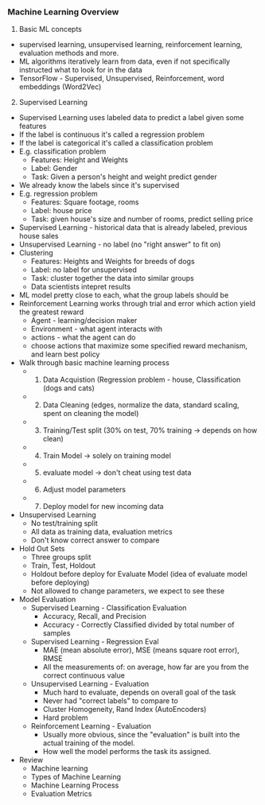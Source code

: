 ### Machine Learning Overview

1. Basic ML concepts
- supervised learning, unsupervised learning, reinforcement learning, evaluation methods and more.
- ML algorithms iteratively learn from data, even if not specifically instructed what to look for in the data
- TensorFlow - Supervised, Unsupervised, Reinforcement, word embeddings (Word2Vec)

2. Supervised Learning
- Supervised Learning uses labeled data to predict a label given some features
- If the label is continuous it's called a regression problem
- If the label is categorical it's called a classification problem
- E.g. classification problem
  - Features: Height and Weights
  - Label: Gender
  - Task: Given a person's height and weight predict gender
- We already know the labels since it's supervised
- E.g. regression problem
  - Features: Square footage, rooms
  - Label: house price
  - Task: given house's size and number of rooms, predict selling price
- Supervised Learning - historical data that is already labeled, previous house sales
- Unsupervised Learning - no label (no "right answer" to fit on)
- Clustering 
  - Features: Heights and Weights for breeds of dogs
  - Label: no label for unsupervised
  - Task: cluster together the data into similar groups
  - Data scientists intepret results
- ML model pretty close to each, what the group labels should be
- Reinforcement Learning works through trial and error which action yield the greatest reward
  - Agent - learning/decision maker
  - Environment - what agent interacts with
  - actions - what the agent can do
  - choose actions that maximize some specified reward mechanism, and learn best policy
- Walk through basic machine learning process
  - 1. Data Acquistion (Regression problem - house, Classification (dogs and cats)
  - 2. Data Cleaning (edges, normalize the data, standard scaling, spent on cleaning the model)
  - 3. Training/Test split (30% on test, 70% training -> depends on how clean)
  - 4. Train Model -> solely on training model
  - 5. evaluate model -> don't cheat using test data
  - 6. Adjust model parameters
  - 7. Deploy model for new incoming data
- Unsupervised Learning
  - No test/training split
  - All data as training data, evaluation metrics
  - Don't know correct answer to compare
- Hold Out Sets
  - Three groups split
  - Train, Test, Holdout
  - Holdout before deploy for Evaluate Model (idea of evaluate model before deploying)
  - Not allowed to change parameters, we expect to see these 
- Model Evaluation
  - Supervised Learning - Classification Evaluation
    - Accuracy, Recall, and Precision
    - Accuracy - Correctly Classified divided by total number of samples
  - Supervised Learning - Regression Eval
    - MAE (mean absolute error), MSE (means square root error), RMSE
    - All the measurements of: on average, how far are you from the correct continuous value
  - Unsupervised Learning - Evaluation
    - Much hard to evaluate, depends on overall goal of the task
    - Never had "correct labels" to compare to
    - Cluster Homogeneity, Rand Index (AutoEncoders)
    - Hard problem
  - Reinforcement Learning - Evaluation
    - Usually more obvious, since the "evaluation" is built into the actual training of the model.
    - How well the model performs the task its assigned.
- Review
  - Machine learning
  - Types of Machine Learning
  - Machine Learning Process
  - Evaluation Metrics
